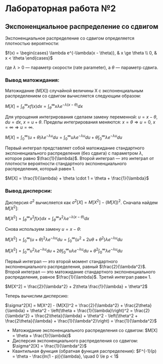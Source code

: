 # Лабораторная работа №2

## Экспоненциальное распределение со сдвигом

Экспоненциальное распределение со сдвигом определяется плотностью вероятности:

$f(x) = \begin{cases} \lambda e^{-\lambda(x - \theta)}, & x \ge \theta \\ 0, & x < \theta \end{cases}$

где $\lambda > 0$ — параметр скорости (rate parameter), а $\theta$ — параметр сдвига.

### Вывод матожидания:

Матожидание (M[X]) случайной величины X с экспоненциальным распределением со сдвигом вычисляется следующим образом:

$M[X] = \int_{\theta}^{\infty} x f(x) dx = \int_{\theta}^{\infty} x \lambda e^{-\lambda(x - \theta)} dx$

Для упрощения интегрирования сделаем замену переменной:  $u = x - \theta$, $du = dx$, $x = u + \theta$. Пределы интегрирования меняются: $x = \theta \Rightarrow u = 0$, $x = \infty \Rightarrow u = \infty$.

$M[X] = \int_{0}^{\infty} (u + \theta) \lambda e^{-\lambda u} du = \int_{0}^{\infty} u \lambda e^{-\lambda u} du + \theta \int_{0}^{\infty} \lambda e^{-\lambda u} du$

Первый интеграл представляет собой матожидание стандартного экспоненциального распределения (без сдвига) с параметром $\lambda$, которое равно $\frac{1}{\lambda}$. Второй интеграл — это интеграл от плотности вероятности стандартного экспоненциального распределения, который равен 1.

$M[X] = \frac{1}{\lambda} + \theta \cdot 1 = \theta + \frac{1}{\lambda}$

### Вывод дисперсии:

Дисперсия $\sigma^2$ вычисляется как $\sigma^2[X] = M[X^2] - (M[X])^2$. Сначала найдем $M[X^2]$:

$M[X^2] = \int_{\theta}^{\infty} x^2 f(x) dx = \int_{\theta}^{\infty} x^2 \lambda e^{-\lambda(x - \theta)} dx$

Снова используем замену $u = x - \theta$:

$M[X^2] = \int_{0}^{\infty} (u + \theta)^2 \lambda e^{-\lambda u} du = \int_{0}^{\infty} (u^2 + 2u\theta + \theta^2) \lambda e^{-\lambda u} du$

$M[X^2] = \int_{0}^{\infty} u^2 \lambda e^{-\lambda u} du + 2\theta \int_{0}^{\infty} u \lambda e^{-\lambda u} du + \theta^2 \int_{0}^{\infty} \lambda e^{-\lambda u} du$

Первый интеграл — это второй момент стандартного экспоненциального распределения, равный $\frac{2}{\lambda^2}$. Второй интеграл — это матожидание стандартного экспоненциального распределения, равное $\frac{1}{\lambda}$. Третий интеграл равен 1.

$M[X^2] = \frac{2}{\lambda^2} + 2\theta \frac{1}{\lambda} + \theta^2$

Теперь вычислим дисперсию:

$\sigma^2[X] = M[X^2] - (M[X])^2 = \frac{2}{\lambda^2} + \frac{2\theta}{\lambda} + \theta^2 - \left(\theta + \frac{1}{\lambda}\right)^2 = \frac{2}{\lambda^2} + \frac{2\theta}{\lambda} + \theta^2 - \left(\theta^2 + \frac{2\theta}{\lambda} + \frac{1}{\lambda^2}\right) = \frac{1}{\lambda^2}$

* Матожидание экспоненциального распределения со сдвигом: $M[X] = \theta + \frac{1}{\lambda}$
* Дисперсия экспоненциального распределения со сдвигом: $\sigma^2[X] = \frac{1}{\lambda^2}$
* Квантильная функция (обратная функция распределения): $F^{-1}(p) = \theta - \frac{ln(1 - p)}{\lambda}, \quad 0 \le p < 1$